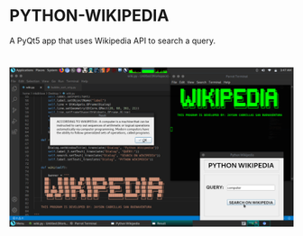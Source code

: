 # PYTHON-WIKIPEDIA
A PyQt5 app that uses Wikipedia API to search a query.
#
![Preview](https://github.com/mkdirlove/PYTHON-WIKIPEDIA/blob/main/wiki.png)
#
